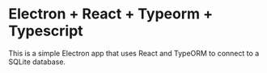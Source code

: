 # Electron + React + Typeorm + Typescript

This is a simple Electron app that uses React and TypeORM to connect to a SQLite database.
